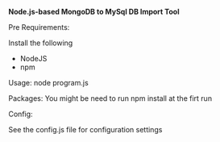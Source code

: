 **Node.js-based MongoDB to MySql DB Import Tool**


Pre Requirements:

Install the following
* NodeJS
* npm

Usage:
node program.js

Packages:
You might be need to run npm install at the firt run

Config:

See the config.js file for configuration settings
